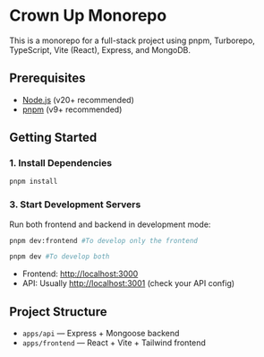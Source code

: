 # Crown Up Monorepo

This is a monorepo for a full-stack project using pnpm, Turborepo, TypeScript, Vite (React), Express, and MongoDB.

## Prerequisites
- [Node.js](https://nodejs.org/) (v20+ recommended)
- [pnpm](https://pnpm.io/) (v9+ recommended)

## Getting Started

### 1. Install Dependencies

```sh
pnpm install
```

### 3. Start Development Servers

Run both frontend and backend in development mode:

```sh
pnpm dev:frontend #To develop only the frontend

pnpm dev #To develop both
```

- Frontend: [http://localhost:3000](http://localhost:3000)
- API: Usually [http://localhost:3001](http://localhost:3001) (check your API config)

## Project Structure

- `apps/api` — Express + Mongoose backend
- `apps/frontend` — React + Vite + Tailwind frontend